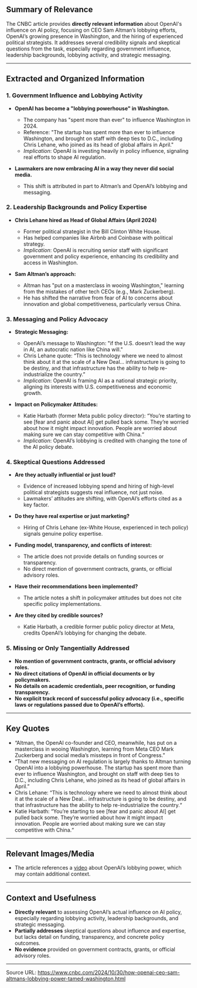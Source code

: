 ## Summary of Relevance

The CNBC article provides **directly relevant information** about OpenAI's influence on AI policy, focusing on CEO Sam Altman’s lobbying efforts, OpenAI’s growing presence in Washington, and the hiring of experienced political strategists. It addresses several credibility signals and skeptical questions from the task, especially regarding government influence, leadership backgrounds, lobbying activity, and strategic messaging.

---

## Extracted and Organized Information

### 1. Government Influence and Lobbying Activity

- **OpenAI has become a "lobbying powerhouse" in Washington.**
    - The company has "spent more than ever" to influence Washington in 2024.
    - Reference: "The startup has spent more than ever to influence Washington, and brought on staff with deep ties to D.C., including Chris Lehane, who joined as its head of global affairs in April."
    - *Implication*: OpenAI is investing heavily in policy influence, signaling real efforts to shape AI regulation.

- **Lawmakers are now embracing AI in a way they never did social media.**
    - This shift is attributed in part to Altman’s and OpenAI’s lobbying and messaging.

### 2. Leadership Backgrounds and Policy Expertise

- **Chris Lehane hired as Head of Global Affairs (April 2024)**
    - Former political strategist in the Bill Clinton White House.
    - Has helped companies like Airbnb and Coinbase with political strategy.
    - *Implication*: OpenAI is recruiting senior staff with significant government and policy experience, enhancing its credibility and access in Washington.

- **Sam Altman’s approach:**
    - Altman has "put on a masterclass in wooing Washington," learning from the mistakes of other tech CEOs (e.g., Mark Zuckerberg).
    - He has shifted the narrative from fear of AI to concerns about innovation and global competitiveness, particularly versus China.

### 3. Messaging and Policy Advocacy

- **Strategic Messaging:**
    - OpenAI’s message to Washington: "if the U.S. doesn’t lead the way in AI, an autocratic nation like China will."
    - Chris Lehane quote: “This is technology where we need to almost think about it at the scale of a New Deal... infrastructure is going to be destiny, and that infrastructure has the ability to help re-industrialize the country.”
    - *Implication*: OpenAI is framing AI as a national strategic priority, aligning its interests with U.S. competitiveness and economic growth.

- **Impact on Policymaker Attitudes:**
    - Katie Harbath (former Meta public policy director): “You’re starting to see [fear and panic about AI] get pulled back some. They’re worried about how it might impact innovation. People are worried about making sure we can stay competitive with China.“
    - *Implication*: OpenAI’s lobbying is credited with changing the tone of the AI policy debate.

### 4. Skeptical Questions Addressed

- **Are they actually influential or just loud?**
    - Evidence of increased lobbying spend and hiring of high-level political strategists suggests real influence, not just noise.
    - Lawmakers’ attitudes are shifting, with OpenAI’s efforts cited as a key factor.

- **Do they have real expertise or just marketing?**
    - Hiring of Chris Lehane (ex-White House, experienced in tech policy) signals genuine policy expertise.

- **Funding model, transparency, and conflicts of interest:**
    - The article does not provide details on funding sources or transparency.
    - No direct mention of government contracts, grants, or official advisory roles.

- **Have their recommendations been implemented?**
    - The article notes a shift in policymaker attitudes but does not cite specific policy implementations.

- **Are they cited by credible sources?**
    - Katie Harbath, a credible former public policy director at Meta, credits OpenAI’s lobbying for changing the debate.

### 5. Missing or Only Tangentially Addressed

- **No mention of government contracts, grants, or official advisory roles.**
- **No direct citations of OpenAI in official documents or by policymakers.**
- **No details on academic credentials, peer recognition, or funding transparency.**
- **No explicit track record of successful policy advocacy (i.e., specific laws or regulations passed due to OpenAI’s efforts).**

---

## Key Quotes

- “Altman, the OpenAI co-founder and CEO, meanwhile, has put on a masterclass in wooing Washington, learning from Meta CEO Mark Zuckerberg and social media’s missteps in front of Congress.”
- “That new messaging on AI regulation is largely thanks to Altman turning OpenAI into a lobbying powerhouse. The startup has spent more than ever to influence Washington, and brought on staff with deep ties to D.C., including Chris Lehane, who joined as its head of global affairs in April.”
- Chris Lehane: “This is technology where we need to almost think about it at the scale of a New Deal... infrastructure is going to be destiny, and that infrastructure has the ability to help re-industrialize the country.“
- Katie Harbath: “You’re starting to see [fear and panic about AI] get pulled back some. They’re worried about how it might impact innovation. People are worried about making sure we can stay competitive with China.“

---

## Relevant Images/Media

- The article references a [video](https://www.cnbc.com/video/2024/10/30/how-chatgpt-maker-openais-new-lobbying-power-tamed-capitol-hill.html) about OpenAI’s lobbying power, which may contain additional context.

---

## Context and Usefulness

- **Directly relevant** to assessing OpenAI’s actual influence on AI policy, especially regarding lobbying activity, leadership backgrounds, and strategic messaging.
- **Partially addresses** skeptical questions about influence and expertise, but lacks detail on funding, transparency, and concrete policy outcomes.
- **No evidence** provided on government contracts, grants, or official advisory roles.

---

Source URL: https://www.cnbc.com/2024/10/30/how-openai-ceo-sam-altmans-lobbying-power-tamed-washington.html